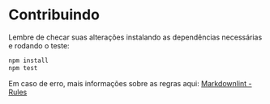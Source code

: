 # Contribuindo

Lembre de checar suas alterações instalando as dependências necessárias e
rodando o teste:

```sh
npm install
npm test
```

Em caso de erro, mais informações sobre as regras aqui:
[Markdownlint - Rules](https://github.com/mivok/markdownlint/blob/master/docs/RULES.md)
